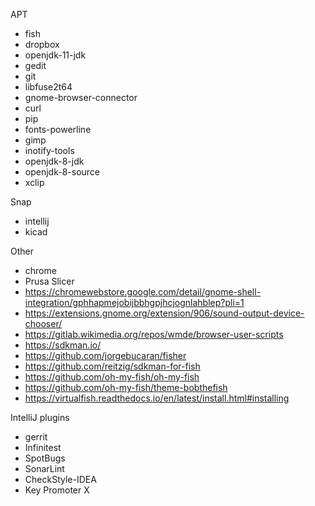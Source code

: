 APT
* fish
* dropbox
* openjdk-11-jdk
* gedit
* git
* libfuse2t64
* gnome-browser-connector
* curl
* pip
* fonts-powerline
* gimp
* inotify-tools
* openjdk-8-jdk
* openjdk-8-source
* xclip

Snap
* intellij
* kicad

Other
* chrome
* Prusa Slicer
* https://chromewebstore.google.com/detail/gnome-shell-integration/gphhapmejobijbbhgpjhcjognlahblep?pli=1
* https://extensions.gnome.org/extension/906/sound-output-device-chooser/
* https://gitlab.wikimedia.org/repos/wmde/browser-user-scripts
* https://sdkman.io/
* https://github.com/jorgebucaran/fisher
* https://github.com/reitzig/sdkman-for-fish
* https://github.com/oh-my-fish/oh-my-fish
* https://github.com/oh-my-fish/theme-bobthefish
* https://virtualfish.readthedocs.io/en/latest/install.html#installing

IntelliJ plugins
* gerrit
* Infinitest
* SpotBugs
* SonarLint
* CheckStyle-IDEA
* Key Promoter X

